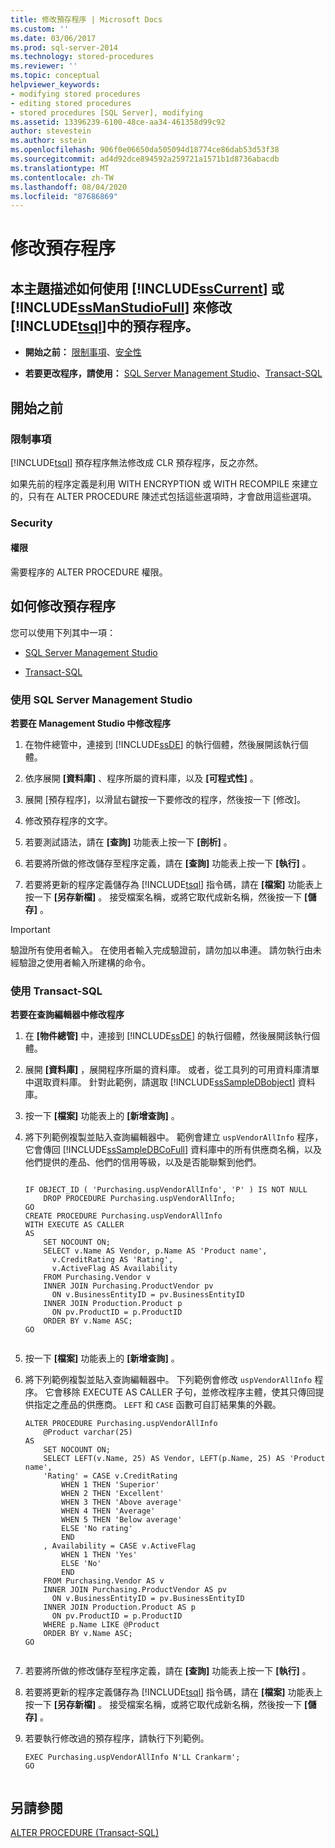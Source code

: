 ```yaml
---
title: 修改預存程序 | Microsoft Docs
ms.custom: ''
ms.date: 03/06/2017
ms.prod: sql-server-2014
ms.technology: stored-procedures
ms.reviewer: ''
ms.topic: conceptual
helpviewer_keywords:
- modifying stored procedures
- editing stored procedures
- stored procedures [SQL Server], modifying
ms.assetid: 13396239-6100-48ce-aa34-461358d99c92
author: stevestein
ms.author: sstein
ms.openlocfilehash: 906f0e06650da505094d18774ce86dab53d53f38
ms.sourcegitcommit: ad4d92dce894592a259721a1571b1d8736abacdb
ms.translationtype: MT
ms.contentlocale: zh-TW
ms.lasthandoff: 08/04/2020
ms.locfileid: "87686869"
---
```

# <a name="modify-a-stored-procedure"></a>修改預存程序
    
##  <a name="this-topic-describes-how-to-modify-a-stored-procedure-in-sscurrent-by-using-ssmanstudiofull-or-tsql"></a><a name="Top"></a> 本主題描述如何使用 [!INCLUDE[ssCurrent](../../includes/sscurrent-md.md)] 或 [!INCLUDE[ssManStudioFull](../../includes/ssmanstudiofull-md.md)] 來修改 [!INCLUDE[tsql](../../includes/tsql-md.md)]中的預存程序。  
  
-   **開始之前：** [限制事項](#Restrictions)、[安全性](#Security)  
  
-   **若要更改程序，請使用：** [SQL Server Management Studio](#SSMSProcedure)、[Transact-SQL](#TsqlProcedure)  
  
##  <a name="before-you-begin"></a><a name="BeforeYouBegin"></a> 開始之前  
  
###  <a name="limitations-and-restrictions"></a><a name="Restrictions"></a> 限制事項  
 [!INCLUDE[tsql](../../includes/tsql-md.md)] 預存程序無法修改成 CLR 預存程序，反之亦然。  
  
 如果先前的程序定義是利用 WITH ENCRYPTION 或 WITH RECOMPILE 來建立的，只有在 ALTER PROCEDURE 陳述式包括這些選項時，才會啟用這些選項。  
  
###  <a name="security"></a><a name="Security"></a> Security  
  
####  <a name="permissions"></a><a name="Permissions"></a> 權限  
 需要程序的 ALTER PROCEDURE 權限。  
  
##  <a name="how-to-modify-a-stored-procedure"></a><a name="Procedures"></a> 如何修改預存程序  
 您可以使用下列其中一項：  
  
-   [SQL Server Management Studio](#SSMSProcedure)  
  
-   [Transact-SQL](#TsqlProcedure)  
  
###  <a name="using-sql-server-management-studio"></a><a name="SSMSProcedure"></a> 使用 SQL Server Management Studio  
 **若要在 Management Studio 中修改程序**  
  
1.  在物件總管中，連接到 [!INCLUDE[ssDE](../../includes/ssde-md.md)] 的執行個體，然後展開該執行個體。  
  
2.  依序展開 **[資料庫]** 、程序所屬的資料庫，以及 **[可程式性]** 。  
  
3.  展開 [預存程序]，以滑鼠右鍵按一下要修改的程序，然後按一下 [修改]。  
  
4.  修改預存程序的文字。  
  
5.  若要測試語法，請在 **[查詢]** 功能表上按一下 **[剖析]** 。  
  
6.  若要將所做的修改儲存至程序定義，請在 **[查詢]** 功能表上按一下 **[執行]** 。  
  
7.  若要將更新的程序定義儲存為 [!INCLUDE[tsql](../../includes/tsql-md.md)] 指令碼，請在 **[檔案]** 功能表上按一下 **[另存新檔]** 。 接受檔案名稱，或將它取代成新名稱，然後按一下 **[儲存]** 。  
  
> [!IMPORTANT]  
>  驗證所有使用者輸入。 在使用者輸入完成驗證前，請勿加以串連。 請勿執行由未經驗證之使用者輸入所建構的命令。  
  
###  <a name="using-transact-sql"></a><a name="TsqlProcedure"></a> 使用 Transact-SQL  
 **若要在查詢編輯器中修改程序**  
  
1.  在 **[物件總管]** 中，連接到 [!INCLUDE[ssDE](../../includes/ssde-md.md)] 的執行個體，然後展開該執行個體。  
  
2.  展開 **[資料庫]** ，展開程序所屬的資料庫。 或者，從工具列的可用資料庫清單中選取資料庫。 針對此範例，請選取 [!INCLUDE[ssSampleDBobject](../../includes/sssampledbobject-md.md)] 資料庫。  
  
3.  按一下 **[檔案]** 功能表上的 **[新增查詢]** 。  
  
4.  將下列範例複製並貼入查詢編輯器中。 範例會建立 `uspVendorAllInfo` 程序，它會傳回 [!INCLUDE[ssSampleDBCoFull](../../includes/sssampledbcofull-md.md)] 資料庫中的所有供應商名稱，以及他們提供的產品、他們的信用等級，以及是否能聯繫到他們。  
  
    ```  
  
    IF OBJECT_ID ( 'Purchasing.uspVendorAllInfo', 'P' ) IS NOT NULL   
        DROP PROCEDURE Purchasing.uspVendorAllInfo;  
    GO  
    CREATE PROCEDURE Purchasing.uspVendorAllInfo  
    WITH EXECUTE AS CALLER  
    AS  
        SET NOCOUNT ON;  
        SELECT v.Name AS Vendor, p.Name AS 'Product name',   
          v.CreditRating AS 'Rating',   
          v.ActiveFlag AS Availability  
        FROM Purchasing.Vendor v   
        INNER JOIN Purchasing.ProductVendor pv  
          ON v.BusinessEntityID = pv.BusinessEntityID   
        INNER JOIN Production.Product p  
          ON pv.ProductID = p.ProductID   
        ORDER BY v.Name ASC;  
    GO  
  
    ```  
  
5.  按一下 **[檔案]** 功能表上的 **[新增查詢]** 。  
  
6.  將下列範例複製並貼入查詢編輯器中。 下列範例會修改 `uspVendorAllInfo` 程序。 它會移除 EXECUTE AS CALLER 子句，並修改程序主體，使其只傳回提供指定之產品的供應商。 `LEFT` 和 `CASE` 函數可自訂結果集的外觀。  
  
    ```  
    ALTER PROCEDURE Purchasing.uspVendorAllInfo  
        @Product varchar(25)   
    AS  
        SET NOCOUNT ON;  
        SELECT LEFT(v.Name, 25) AS Vendor, LEFT(p.Name, 25) AS 'Product name',   
        'Rating' = CASE v.CreditRating   
            WHEN 1 THEN 'Superior'  
            WHEN 2 THEN 'Excellent'  
            WHEN 3 THEN 'Above average'  
            WHEN 4 THEN 'Average'  
            WHEN 5 THEN 'Below average'  
            ELSE 'No rating'  
            END  
        , Availability = CASE v.ActiveFlag  
            WHEN 1 THEN 'Yes'  
            ELSE 'No'  
            END  
        FROM Purchasing.Vendor AS v   
        INNER JOIN Purchasing.ProductVendor AS pv  
          ON v.BusinessEntityID = pv.BusinessEntityID   
        INNER JOIN Production.Product AS p   
          ON pv.ProductID = p.ProductID   
        WHERE p.Name LIKE @Product  
        ORDER BY v.Name ASC;  
    GO  
  
    ```  
  
7.  若要將所做的修改儲存至程序定義，請在 **[查詢]** 功能表上按一下 **[執行]** 。  
  
8.  若要將更新的程序定義儲存為 [!INCLUDE[tsql](../../includes/tsql-md.md)] 指令碼，請在 **[檔案]** 功能表上按一下 **[另存新檔]** 。 接受檔案名稱，或將它取代成新名稱，然後按一下 **[儲存]** 。  
  
9. 若要執行修改過的預存程序，請執行下列範例。  
  
    ```  
    EXEC Purchasing.uspVendorAllInfo N'LL Crankarm';  
    GO  
  
    ```  
  
## <a name="see-also"></a>另請參閱  
 [ALTER PROCEDURE &#40;Transact-SQL&#41;](/sql/t-sql/statements/alter-procedure-transact-sql)  
  
  
